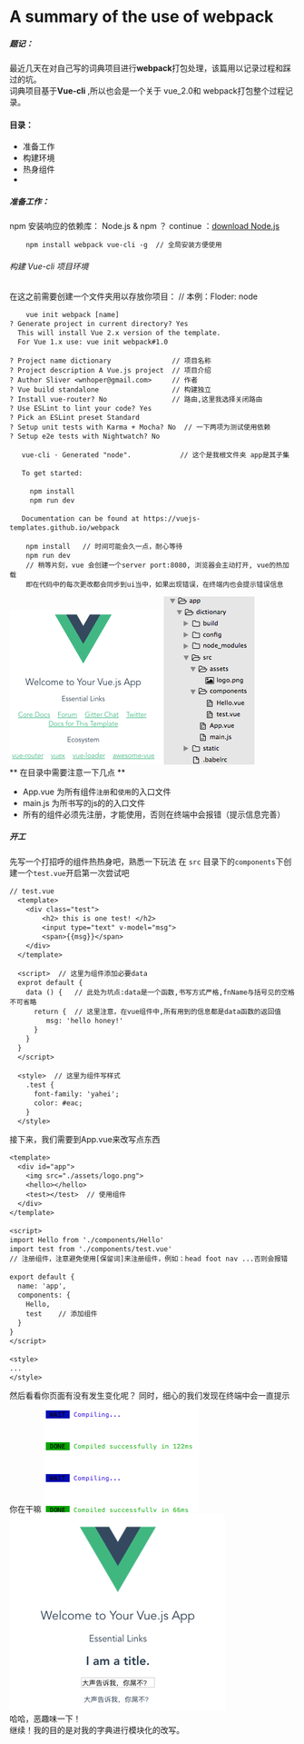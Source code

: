 # A summary of the use of webpack

##### 题记：
   最近几天在对自己写的词典项目进行**webpack**打包处理，该篇用以记录过程和踩过的坑。  
   词典项目基于**Vue-cli** ,所以也会是一个关于 vue_2.0和 webpack打包整个过程记录。

#### 目录：
 - 准备工作
 - 构建环境
 - 热身组件
 - 


##### 准备工作：
npm 安装响应的依赖库：
    Node.js & npm ？ continue ：[download Node.js](https://nodejs.org/en/)
```node
    npm install webpack vue-cli -g  // 全局安装方便使用
```

###### 构建 Vue-cli 项目环境

在这之前需要创建一个文件夹用以存放你项目： //  本例：Floder: node
```node
    vue init webpack [name]
? Generate project in current directory? Yes
  This will install Vue 2.x version of the template.
  For Vue 1.x use: vue init webpack#1.0 

? Project name dictionary               // 项目名称
? Project description A Vue.js project  // 项目介绍
? Author Sliver <wnhoper@gmail.com>     // 作者
? Vue build standalone                  // 构建独立
? Install vue-router? No                // 路由,这里我选择关闭路由
? Use ESLint to lint your code? Yes     
? Pick an ESLint preset Standard         
? Setup unit tests with Karma + Mocha? No  // 一下两项为测试使用依赖 
? Setup e2e tests with Nightwatch? No

   vue-cli · Generated "node".            // 这个是我根文件夹 app是其子集

   To get started:                        
   
     npm install
     npm run dev
   
   Documentation can be found at https://vuejs-templates.github.io/webpack

    npm install   // 时间可能会久一点，耐心等待
    npm run dev   
    // 稍等片刻，vue 会创建一个server port:8080, 浏览器会主动打开, vue的热加载
    即在代码中的每次更改都会同步到ui当中，如果出现错误，在终端内也会提示错误信息
```
![img](/images/cli.png) ![img](/images/floder.png)  
** 在目录中需要注意一下几点 **
* App.vue 为所有组件`注册`和`使用`的入口文件
* main.js 为所书写的js的的入口文件
* 所有的组件必须先注册，才能使用，否则在终端中会报错（提示信息完善）

##### 开工
先写一个打招呼的组件热热身吧，熟悉一下玩法
在 `src` 目录下的`components`下创建一个`test.vue`开启第一次尝试吧
```
// test.vue
  <template>
    <div class="test">
        <h2> this is one test! </h2>
        <input type="text" v-model="msg">
        <span>{{msg}}</span>
    </div>
  </template> 

  <script>  // 这里为组件添加必要data
  exprot default {
    data () {   // 此处为坑点:data是一个函数,书写方式严格,fnName与括号见的空格不可省略
      return {  // 这里注意，在vue组件中,所有用到的信息都是data函数的返回值
         msg: 'hello honey!'
      }
    } 
  }
  </script>
  
  <style>  // 这里为组件写样式
    .test {
      font-family: 'yahei';
      color: #eac;
    }
  </style>
```
接下来，我们需要到App.vue来改写点东西
```
<template>
  <div id="app">
    <img src="./assets/logo.png">
    <hello></hello>
    <test></test>  // 使用组件
  </div>
</template>

<script>
import Hello from './components/Hello' 
import test from './components/test.vue'  
// 注册组件，注意避免使用[保留词]来注册组件，例如：head foot nav ...否则会报错

export default {
  name: 'app',
  components: {
    Hello,
    test    // 添加组件
  }
}
</script>

<style>
...
</style>

```
然后看看你页面有没有发生变化呢？ 同时，细心的我们发现在终端中会一直提示你在干嘛
![time](/images/time.png) ![example](/images/example_1.png)  
哈哈，恶趣味一下！  
继续！我的目的是对我的字典进行模块化的改写。


